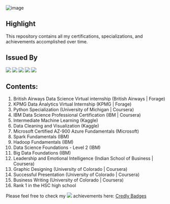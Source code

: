 
![image](https://github.com/prathmeshlonkar10/Certifications/assets/66990159/c076bee0-7abc-4df3-bcce-4bd1002290ac)
  

## Highlight
This repository contains all my certifications, specializations, and achievements accomplished over time.
  

## Issued By
![](https://img.shields.io/badge/IBM-052FAD.svg?style=for-the-badge&logo=IBM&logoColor=white)
![](https://img.shields.io/badge/Microsoft-5E5E5E.svg?style=for-the-badge&logo=Microsoft&logoColor=white)
![](https://img.shields.io/badge/Coursera-0056D2.svg?style=for-the-badge&logo=Coursera&logoColor=white)
![](https://img.shields.io/badge/Kaggle-20BEFF.svg?style=for-the-badge&logo=Kaggle&logoColor=white)
![](https://img.shields.io/badge/British%20Airways-2E5C99.svg?style=for-the-badge&logo=British-Airways&logoColor=white)
  

## Contents:
1) British Airways Data Science Virtual internship (British Airways | Forage)
2) KPMG Data Analytics Virtual Internship (KPMG | Forage)
3) Python Specialization (University of Michigan | Coursera)
4) IBM Data Science Professional Certification (IBM | Coursera)
5) Intermediate Machine Learning (Kaggle)
6) Data Cleaning and Visualization (Kaggle)
7) Microsoft Certified AZ-900 Azure Fundamentals (Microsoft)
8) Spark Fundamentals (IBM)
9) Hadoop Fundamentals (IBM)
10) Data Science Foundations - Level 2 (IBM)
11) Big Data Foundations (IBM)
12) Leadership and Emotional Intelligence (Indian School of Business | Coursera)
13) Graphic Designing (University of Colorado | Coursera)
14) Successful Presentation (University of Colorado | Coursera)
15) Business Writing (University of Colorado | Coursera)
16) Rank 1 in the HSC high school

Please feel free to check my ![](https://img.shields.io/badge/Credly-FF6B00.svg?style=for-the-badge&logo=Credly&logoColor=white) achievements here: [Credly Badges](https://www.credly.com/users/prathmesh-lonkar/badges)
